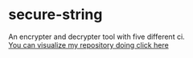 # secure-string
An encrypter and decrypter tool with five different ci.<br>
<a href="https://jugaman.github.io/secure-string/">You can visualize my repository doing click here</a>
